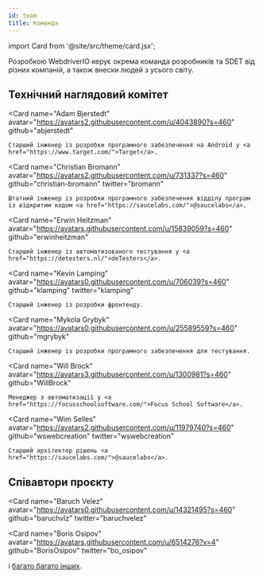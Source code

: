 ```yaml
---
id: team
title: Команда
---
```


import Card from '@site/src/theme/card.jsx';

Розробкою WebdriverIO керує окрема команда розробників та SDET від різних компаній, а також внески людей з усього світу.

## Технічний наглядовий комітет

<Card
    name="Adam Bjerstedt"
    avatar="https://avatars2.githubusercontent.com/u/4043890?s=460"
    github="abjerstedt"
>
    Старший інженер із розробки програмного забезпечення на Android у <a href="https://www.target.com/">Target</a>.
</Card>

<Card
    name="Christian Bromann"
    avatar="https://avatars2.githubusercontent.com/u/731337?s=460"
    github="christian-bromann"
    twitter="bromann"
>
    Штатний інженер із розробки програмного забезпечення відділу програм із відкритим кодом <a href="https://saucelabs.com/">@saucelabs</a>.
</Card>

<Card
    name="Erwin Heitzman"
    avatar="https://avatars.githubusercontent.com/u/15839059?s=460"
    github="erwinheitzman"
>
    Старший інженер із автоматизованого тестування у <a href="https://detesters.nl/">deTesters</a>.
</Card>

<Card
    name="Kevin Lamping"
    avatar="https://avatars0.githubusercontent.com/u/706039?s=460"
    github="klamping"
    twitter="klamping"
>
    Старший інженер із розробки фронтенду.
</Card>

<Card
    name="Mykola Grybyk"
    avatar="https://avatars0.githubusercontent.com/u/25589559?s=460"
    github="mgrybyk"
>
    Старший інженер із розробки програмного забезпечення для тестування.
</Card>

<Card
    name="Will Brock"
    avatar="https://avatars3.githubusercontent.com/u/1300981?s=460"
    github="WillBrock"
>
    Менеджер з автоматизації у <a href="https://focusschoolsoftware.com/">Focus School Software</a>.
</Card>

<Card
    name="Wim Selles"
    avatar="https://avatars2.githubusercontent.com/u/11979740?s=460"
    github="wswebcreation"
    twitter="wswebcreation"
>
    Старший архітектор рішень <a href="https://saucelabs.com/">@saucelabs</a>.
</Card>

## Співавтори проєкту

<Card
    name="Baruch Velez"
    avatar="https://avatars0.githubusercontent.com/u/14321495?s=460"
    github="baruchvlz"
    twitter="baruchvelez"
>
</Card>

<Card
    name="Boris Osipov"
    avatar="https://avatars.githubusercontent.com/u/6514276?v=4"
    github="BorisOsipov"
    twitter="bo_osipov"
>
</Card>

і [багато багато інших](https://github.com/orgs/webdriverio/people).

